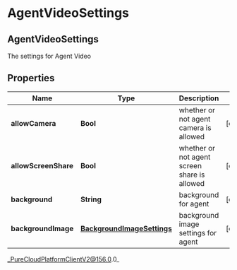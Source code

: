 # AgentVideoSettings

## AgentVideoSettings
The settings for Agent Video

## Properties

|Name | Type | Description | Notes|
|------------ | ------------- | ------------- | -------------|
| **allowCamera** | **Bool** | whether or not agent camera is allowed | [optional] |
| **allowScreenShare** | **Bool** | whether or not agent screen share is allowed | [optional] |
| **background** | **String** | background for agent | [optional] |
| **backgroundImage** | [**BackgroundImageSettings**](BackgroundImageSettings) | background image settings for agent | [optional] |



_PureCloudPlatformClientV2@156.0.0_

